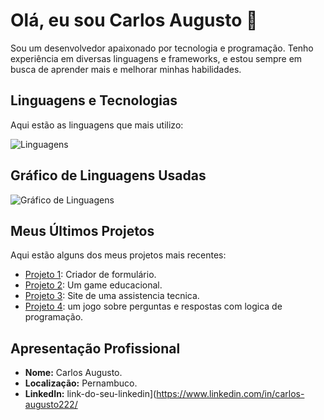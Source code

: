 # Olá, eu sou Carlos Augusto 👋

Sou um desenvolvedor apaixonado por tecnologia e programação. Tenho experiência em diversas linguagens e frameworks, e estou sempre em busca de aprender mais e melhorar minhas habilidades.

## Linguagens e Tecnologias

Aqui estão as linguagens que mais utilizo:

![Linguagens](https://github-readme-stats.vercel.app/api/top-langs/?username=seuusuario&layout=compact&theme=radical)

## Gráfico de Linguagens Usadas

![Gráfico de Linguagens](https://raw.githubusercontent.com/Carlosaugusto222/Carlosaugusto222/main/assets/languages.svg)

## Meus Últimos Projetos

Aqui estão alguns dos meus projetos mais recentes:

- [Projeto 1]([link-do-projeto-1](https://github.com/Comunidade-FullDev/form-fulldev)): Criador de formulário.
- [Projeto 2]([link-do-projeto-2](https://github.com/Carlosaugusto222/Educational-Programming-Game-for-All-Ages)): Um game educacional.
- [Projeto 3]([link-do-projeto-3](https://github.com/Carlosaugusto222/multicell)): Site de uma assistencia tecnica.
- [Projeto 4]([link-do-projeto-4](https://github.com/Carlosaugusto222/code-quest)): um jogo sobre perguntas e respostas com logica de programação.

## Apresentação Profissional

- **Nome:** Carlos Augusto.
- **Localização:** Pernambuco.
- **LinkedIn:** link-do-seu-linkedin](https://www.linkedin.com/in/carlos-augusto222/


